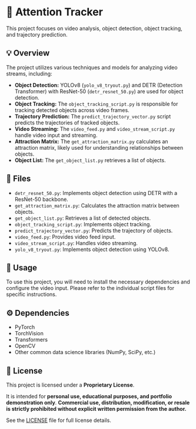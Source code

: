 # 🎯 Attention Tracker

This project focuses on video analysis, object detection, object tracking, and trajectory prediction.

## 💡 Overview

The project utilizes various techniques and models for analyzing video streams, including:

*   **Object Detection:** YOLOv8 (`yolo_v8_tryout.py`) and DETR (Detection Transformer) with ResNet-50 (`detr_resnet_50.py`) are used for object detection.
*   **Object Tracking:**  The `object_tracking_script.py` is responsible for tracking detected objects across video frames.
*   **Trajectory Prediction:** The `predict_trajectory_vector.py` script predicts the trajectories of tracked objects.
*   **Video Streaming:** The `video_feed.py` and `video_stream_script.py` handle video input and streaming.
*   **Attraction Matrix:** The `get_attraction_matrix.py` calculates an attraction matrix, likely used for understanding relationships between objects.
*   **Object List:** The `get_object_list.py` retrieves a list of objects.

## 📄 Files

*   `detr_resnet_50.py`: Implements object detection using DETR with a ResNet-50 backbone.
*   `get_attraction_matrix.py`: Calculates the attraction matrix between objects.
*   `get_object_list.py`: Retrieves a list of detected objects.
*   `object_tracking_script.py`: Implements object tracking.
*   `predict_trajectory_vector.py`: Predicts the trajectory of objects.
*   `video_feed.py`: Provides video feed input.
*   `video_stream_script.py`: Handles video streaming.
*   `yolo_v8_tryout.py`: Implements object detection using YOLOv8.

## 🚀 Usage

To use this project, you will need to install the necessary dependencies and configure the video input. Please refer to the individual script files for specific instructions.

## ⚙️ Dependencies

*   PyTorch
*   TorchVision
*   Transformers
*   OpenCV
*   Other common data science libraries (NumPy, SciPy, etc.)

## 📝 License

This project is licensed under a **Proprietary License**.

It is intended for **personal use, educational purposes, and portfolio demonstration only**.
**Commercial use, distribution, modification, or resale is strictly prohibited without explicit written permission from the author.**

See the [LICENSE](./LICENSE) file for full license details.
